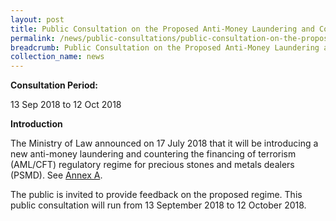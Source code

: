 ```yaml
---
layout: post
title: Public Consultation on the Proposed Anti-Money Laundering and Countering the Financing of Terrorism Regulatory Regime for Precious Stones and Metals Dealers
permalink: /news/public-consultations/public-consultation-on-the-proposed-anti-money-laundering-and-co/
breadcrumb: Public Consultation on the Proposed Anti-Money Laundering and Countering the Financing of Terrorism Regulatory Regime for Precious Stones and Metals Dealers
collection_name: news
---
```


**Consultation Period:**

13 Sep 2018 to 12 Oct 2018


 **Introduction**

The Ministry of Law announced on 17 July 2018 that it will be introducing a new anti-money laundering and countering the financing of terrorism (AML/CFT) regulatory regime for precious stones and metals dealers (PSMD). See <u>Annex A</u>.

The public is invited to provide feedback on the proposed regime. This public consultation will run from 13 September 2018 to 12 October 2018.
